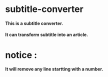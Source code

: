 # subtitle-converter
#### This is a subtitle converter.
#### It can transform subtitle into an article.
# notice :
#### It will remove any line startting with a number.
